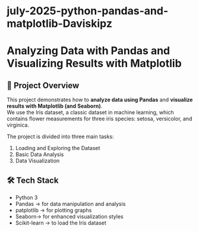 # july-2025-python-pandas-and-matplotlib-Daviskipz
# Analyzing Data with Pandas and Visualizing Results with Matplotlib

## 📌 Project Overview
This project demonstrates how to **analyze data using Pandas** and **visualize results with Matplotlib (and Seaborn)**.  
We use the Iris dataset, a classic dataset in machine learning, which contains flower measurements for three iris species: setosa, versicolor, and virginica.  

The project is divided into three main tasks:
1. Loading and Exploring the Dataset
2. Basic Data Analysis
3. Data Visualization



## 🛠️ Tech Stack
- Python 3
- Pandas → for data manipulation and analysis
- patplotlib → for plotting graphs
- Seaborn→ for enhanced visualization styles
- Scikit-learn → to load the Iris dataset


